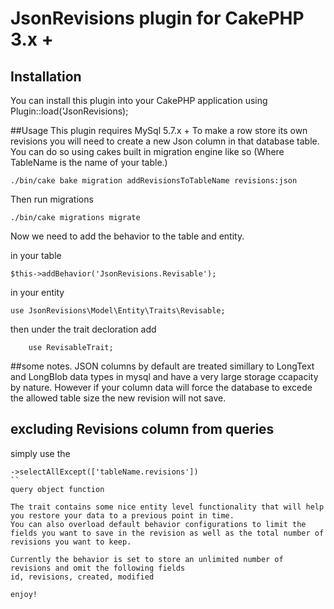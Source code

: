 # JsonRevisions plugin for CakePHP 3.x +

## Installation
You can install this plugin into your CakePHP application using Plugin::load('JsonRevisions);

##Usage
This plugin requires MySql 5.7.x +
To make a row store its own revisions you will need to create a new Json column in that database table.
You can do so using cakes built in migration engine like so
(Where TableName is the name of your table.)
```
./bin/cake bake migration addRevisionsToTableName revisions:json
```
Then run migrations
```angular2html
./bin/cake migrations migrate
```
Now we need to add the behavior to the table and entity.

in your table
```
$this->addBehavior('JsonRevisions.Revisable');
```

in your entity
```
use JsonRevisions\Model\Entity\Traits\Revisable;
```
then under the trait decloration add
```
    use RevisableTrait;
```

##some notes.
JSON columns by default are treated simillary to LongText and LongBlob data types in mysql and have a very large storage ccapacity by nature. However if your column data will force the database to excede the allowed table size the new revision will not save.

## excluding Revisions column from queries
simply use the 
``` 
->selectAllExcept(['tableName.revisions'])
`` 
query object function

The trait contains some nice entity level functionality that will help you restore your data to a previous point in time.
You can also overload default behavior configurations to limit the fields you want to save in the revision as well as the total number of revisions you want to keep.

Currently the behavior is set to store an unlimited number of revisions and omit the following fields
id, revisions, created, modified

enjoy!